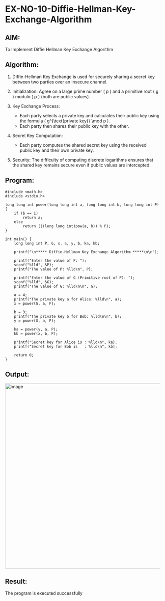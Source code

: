 # EX-NO-10-Diffie-Hellman-Key-Exchange-Algorithm

## AIM:

To Implement Diffie Hellman Key Exchange Algorithm 

## Algorithm:

1. Diffie-Hellman Key Exchange is used for securely sharing a secret key between two parties over an insecure channel.

2. Initialization: Agree on a large prime number \( p \) and a primitive root \( g \) modulo \( p \) (both are public values).

3. Key Exchange Process: 
   - Each party selects a private key and calculates their public key using the formula \( g^{\text{private key}} \mod p \).
   - Each party then shares their public key with the other.

4. Secret Key Computation: 
   - Each party computes the shared secret key using the received public key and their own private key.

5. Security: The difficulty of computing discrete logarithms ensures that the shared key remains secure even if public values are intercepted.

## Program:
```
#include <math.h>
#include <stdio.h>

long long int power(long long int a, long long int b, long long int P) {
    if (b == 1)
        return a;
    else
        return (((long long int)pow(a, b)) % P);
}

int main() {
    long long int P, G, x, a, y, b, ka, kb;

    printf("\n***** Diffie-Hellman Key Exchange Algorithm *****\n\n");

    printf("Enter the value of P: ");
    scanf("%lld", &P);
    printf("The value of P: %lld\n", P);

    printf("Enter the value of G (Primitive root of P): ");
    scanf("%lld", &G);
    printf("The value of G: %lld\n\n", G);

    a = 4;
    printf("The private key a for Alice: %lld\n", a);
    x = power(G, a, P);

    b = 3;
    printf("The private key b for Bob: %lld\n\n", b);
    y = power(G, b, P);

    ka = power(y, a, P);
    kb = power(x, b, P);

    printf("Secret key for Alice is : %lld\n", ka);
    printf("Secret key for Bob is   : %lld\n", kb);

    return 0;
}
```



## Output:

<img width="822" height="603" alt="image" src="https://github.com/user-attachments/assets/77cb8211-406c-436a-b7ee-b71ace84ef55" />


## Result:
  The program is executed successfully


